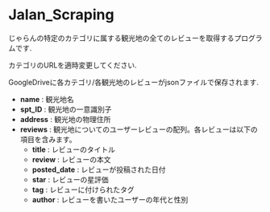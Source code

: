 # Jalan_Scraping

じゃらんの特定のカテゴリに属する観光地の全てのレビューを取得するプログラムです.

カテゴリのURLを適時変更してください.

GoogleDriveに各カテゴリ/各観光地のレビューがjsonファイルで保存されます.

- **name** : 観光地名
- **spt_ID** : 観光地の一意識別子
- **address** : 観光地の物理住所
- **reviews** : 観光地についてのユーザーレビューの配列。各レビューは以下の項目を含みます。
  - **title** : レビューのタイトル
  - **review** : レビューの本文
  - **posted_date** : レビューが投稿された日付
  - **star** : レビューの星評価
  - **tag** : レビューに付けられたタグ
  - **author** : レビューを書いたユーザーの年代と性別
